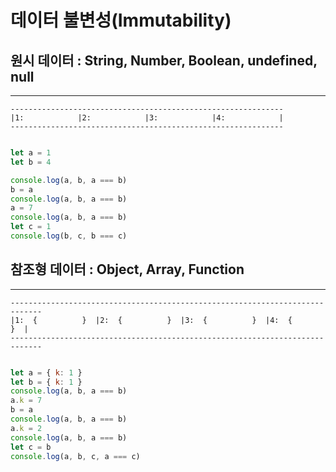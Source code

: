 # 데이터 불변성(Immutability)
## 원시 데이터 : String, Number, Boolean, undefined, null
---
```plaintext
-------------------------------------------------------------
|1:            |2:            |3:            |4:            |
------------------------------------------------------------- 
```

```javascript

let a = 1
let b = 4

console.log(a, b, a === b)
b = a
console.log(a, b, a === b)
a = 7
console.log(a, b, a === b)
let c = 1
console.log(b, c, b === c)

```

## 참조형 데이터 : Object, Array, Function
---
```plaintext
-----------------------------------------------------------------------------
|1:  {          }  |2:  {          }  |3:  {          }  |4:  {          }  |
-----------------------------------------------------------------------------
```

```javascript

let a = { k: 1 }
let b = { k: 1 }
console.log(a, b, a === b)
a.k = 7
b = a
console.log(a, b, a === b)
a.k = 2
console.log(a, b, a === b)
let c = b
console.log(a, b, c, a === c)

```
